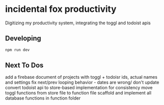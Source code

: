 # incidental fox productivity

Digitizing my productivity system, integrating the toggl and todoist apis

## Developing

```bash
npm run dev
```

## Next To Dos

add a firebase document of projects with toggl + todoisr ids, actual names and settings
fix next/prev looping behavior - dates are wrong/ don't update
convert todoist api to store-based implementation for consistency
move toggl functions from store file to function file
scaffold and implement all database functions in function folder
